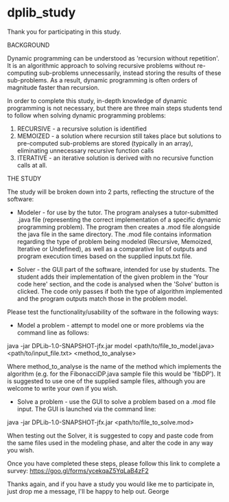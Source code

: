 # dplib_study
Thank you for participating in this study.




BACKGROUND

Dynamic programming can be understood as 'recursion without repetition'. It is an algorithmic approach to solving recursive problems without re-computing sub-problems unnecessarily, instead storing the results of these sub-problems. As a result, dynamic programming is often orders of magnitude faster than recursion.

In order to complete this study, in-depth knowledge of dynamic programming is not necessary, but there are three main steps students tend to follow when solving dynamic programming problems:

1. RECURSIVE - a recursive solution is identified
2. MEMOIZED - a solution where recursion still takes place but solutions to pre-computed sub-problems are stored (typically in an array), eliminating unnecessary recursive function calls
3. ITERATIVE - an iterative solution is derived with no recursive function calls at all.



THE STUDY

The study will be broken down into 2 parts, reflecting the structure of the software:

- Modeler - for use by the tutor. The program analyses a tutor-submitted .java file (representing the correct implementation of a specific dynamic programming problem). The program then creates a .mod file alongside the java file in the same directory. The .mod file contains information regarding the type of problem being modeled (Recursive, Memoized, Iterative or Undefined), as well as a comparative list of outputs and program execution times based on the supplied inputs.txt file.

- Solver - the GUI part of the software, intended for use by students. The student adds their implementation of the given problem in the 'Your code here' section, and the code is analysed when the 'Solve' button is clicked. The code only passes if both the type of algorithm implemented and the program outputs match those in the problem model.




Please test the functionality/usability of the software in the following ways:


- Model a problem - attempt to model one or more problems via the command line as follows:

java -jar DPLib-1.0-SNAPSHOT-jfx.jar model \<path/to/file_to_model.java\> \<path/to/input_file.txt\> \<method_to_analyse\>

Where method_to_analyse is the name of the method which implements the algorithm (e.g. for the FibonacciDP.java sample file this would be 'fibDP'). It is suggested to use one of the supplied sample files, although you are welcome to write your own if you wish.


- Solve a problem - use the GUI to solve a problem based on a .mod file input. The GUI is launched via the command line:

java -jar DPLib-1.0-SNAPSHOT-jfx.jar \<path/to/file_to_solve.mod\>

When testing out the Solver, it is suggested to copy and paste code from the same files used in the modeling phase, and alter the code in any way you wish.


Once you have completed these steps, please follow this link to complete a survey: https://goo.gl/forms/ycekqaZ5YqLaB4zF2




Thanks again, and if you have a study you would like me to participate in, just drop me a message, I'll be happy to help out. George
